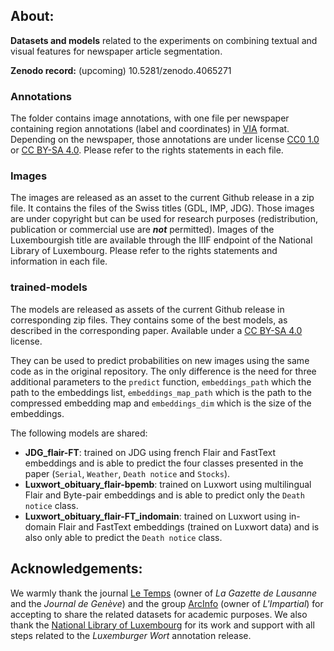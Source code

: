 ## About:

**Datasets and models** related to the experiments on combining textual and visual features for newspaper article segmentation.



**Zenodo record:** (upcoming) 10.5281/zenodo.4065271

### Annotations
The folder contains image annotations, with one file per newspaper containing region annotations (label and coordinates) in [VIA](http://www.robots.ox.ac.uk/~vgg/software/via/) format. Depending on the newspaper, those annotations are under license [CC0 1.0](https://creativecommons.org/publicdomain/zero/1.0/) or [CC BY-SA 4.0](https://creativecommons.org/licenses/by-sa/4.0/). Please refer to the rights statements in each file.
### Images
The images are released as an asset to the current Github release in a zip file. It contains the files of the Swiss titles (GDL, IMP, JDG). Those images are under copyright but can be used for research purposes (redistribution, publication or commercial use are ***not*** permitted). Images of the Luxembourgish title are available through the IIIF endpoint of the National Library of Luxembourg.  Please refer to the rights statements and information in each file.

### trained-models

The models are released as assets of the current Github release in corresponding zip files. They contains some of the best models, as described in the corresponding paper. Available under a [CC BY-SA 4.0](https://creativecommons.org/licenses/by-sa/4.0/) license.

They can be used to predict probabilities on new images using the same code as in the original repository.
The only difference is the need for three additional parameters to the `predict` function, `embeddings_path` which the path to the embeddings list,
`embeddings_map_path` which is the path to the compressed embedding map and `embeddings_dim` which is the size of the embeddings.

The following models are shared:
- **JDG_flair-FT**: trained on JDG using french Flair and FastText embeddings and is able to predict
the four classes presented in the paper (`Serial`, `Weather`, `Death notice` and `Stocks`).
- **Luxwort_obituary_flair-bpemb**: trained on Luxwort using multilingual Flair and Byte-pair embeddings and is able to predict only the `Death notice` class.
- **Luxwort_obituary_flair-FT_indomain**: trained on Luxwort using in-domain Flair and FastText embeddings (trained on Luxwort data) and is also only able to
predict the `Death notice` class.


## Acknowledgements:

We warmly thank the journal [Le Temps](https://letemps.ch) (owner of *La Gazette de Lausanne* and the *Journal de Genève*) and the group [ArcInfo](https://www.arcinfo.ch/) (owner of *L'Impartial*) for accepting to share the related datasets for academic purposes. We also thank the [National Library of Luxembourg](https://bnl.public.lu/fr.html) for its work and support with all steps related to the *Luxemburger Wort* annotation release.

  



